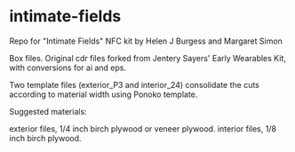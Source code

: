 # intimate-fields
Repo for "Intimate Fields" NFC kit by Helen J Burgess and Margaret Simon

Box files. Original cdr files forked from Jentery Sayers' Early Wearables Kit, with conversions for ai and eps.

Two template files (exterior_P3 and interior_24) consolidate the cuts according to material width using Ponoko template.

Suggested materials: 

exterior files, 1/4 inch birch plywood or veneer plywood.
interior files, 1/8 inch birch plywood.

